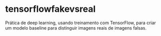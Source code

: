 # tensorflowfakevsreal

Prática de deep learning, usando treinamento com TensorFlow, para criar um modelo baseline para distinguir imagens reais de imagens falsas.
